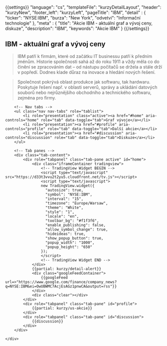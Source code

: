 {{settings}}
"language": "cs",
"templateFile": "kurzyDetailLayout",
"header": "kurzyNew",
"footer_left": "kurzyLeft",
"pageTitle": "IBM",
"detail" : {
    "ticker": "NYSE:IBM",
    "burza": "New York",
    "odvetvi": "Informační technologie"
},
"meta" : {
    "title": "Akcie IBM - aktuální graf a vývoj ceny, diskuze",
    "description": "IBM",
    "keywords": "Akcie IBM"
}
{{/settings}}

<h2>IBM - aktuální graf a vývoj ceny</h2>

>IBM patří k firmám, které od začátku IT businessu patří k předním jménům. Historie společnosti sahá až do roku 1911 a vždy měla co do činění se zpracováním dat – od nástupu počítačů se držela a stále drží v popředí. Dodnes klade důraz na inovace a hledání nových řešení.

>Společnost pokrývá oblast produkce jak softwaru, tak hardwaru. Poskytuje řešení např. v oblasti serverů, správy a ukládání datových souborů nebo nejrůznějšího obchodního a technického softwaru, zejména pro firmy.
        
<div id="mainBox">
    <div>

        <!-- Nav tabs -->
        <ul class="nav nav-tabs" role="tablist">
            <li role="presentation" class="active"><a href="#home" aria-controls="home" role="tab" data-toggle="tab">Graf vývoje</a></li>
            <li role="presentation"><a href="#profile" aria-controls="profile" role="tab" data-toggle="tab">Další akcie</a></li>            
            <li role="presentation"><a href="#discussion" aria-controls="discussion" role="tab" data-toggle="tab">Diskuze</a></li>            
        </ul>

        <!-- Tab panes -->
        <div class="tab-content">
            <div role="tabpanel" class="tab-pane active" id="home">
                <div class="iframeContainer tradingview">                                
                    <!-- TradingView Widget BEGIN -->
                    <script type="text/javascript" src="https://d33t3vvu2t2yu5.cloudfront.net/tv.js"></script>
                    <script type="text/javascript">
                    new TradingView.widget({
                      "autosize": true,
                      "symbol": "NYSE:IBM",
                      "interval": "15",
                      "timezone": "Europe/Warsaw",
                      "theme": "White",
                      "style": "1",
                      "locale": "en",
                      "toolbar_bg": "#f1f3f6",
                      "enable_publishing": false,
                      "allow_symbol_change": true,
                      "hideideas": true,
                      "show_popup_button": true,
                      "popup_width": "1000",
                      "popup_height": "650"
                    });
                    </script>
                    <!-- TradingView Widget END -->                    
                </div>
                {{partial: kurzy/detail-alert}}
                <div class="googleFeedContainer">
                    {{googleFeed url=>"https://www.google.com/finance/company_news?q=NYSE:IBM&ei=OwUBWMC7AcjEsAGz1pnwCA&output=rss"}}                    
                </div>
                <div class="clear"></div>
            </div>
            <div role="tabpanel" class="tab-pane" id="profile">
                {{partial: kurzy/us-akcie}}
            </div>
            <div role="tabpanel" class="tab-pane" id="discussion">
                {{discussion}}
            </div>
        </div>

    </div>
</div>
